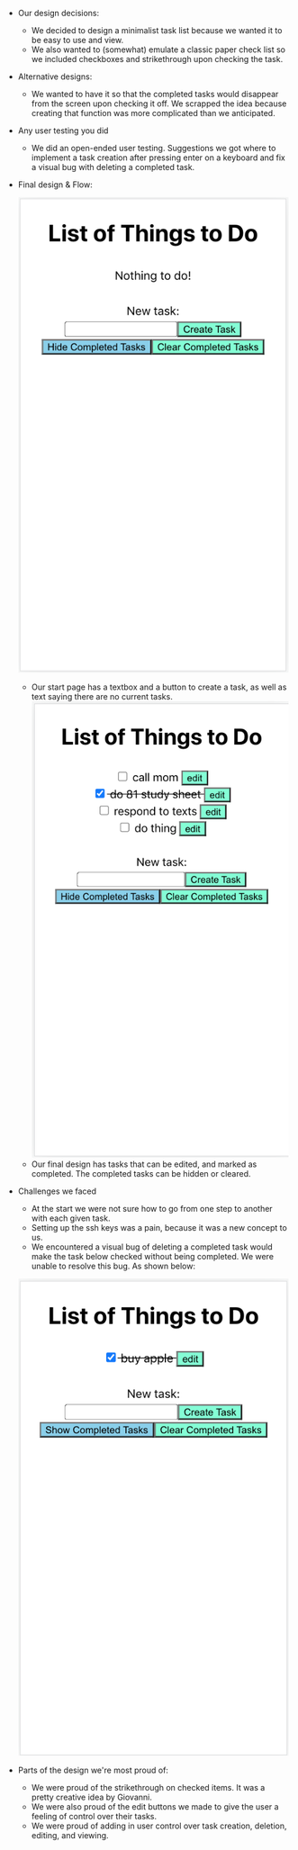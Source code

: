 * Our design decisions:
    * We decided to design a minimalist task list because we wanted it to be easy to use and view.
    * We also wanted to (somewhat) emulate a classic paper check list so we included checkboxes and strikethrough upon checking the task.


* Alternative designs:
    * We wanted to have it so that the completed tasks would disappear from the screen upon checking it off. We scrapped the idea because creating that function was more complicated than we anticipated.


* Any user testing you did 
    * We did an open-ended user testing. Suggestions we got where to implement a task creation after pressing enter on a keyboard and fix a visual bug with deleting a completed task.


* Final design & Flow:

  ![Start page](https://github.com/gcastro1/cs124/blob/lab2/empty_task_list.png?raw=true)
  * Our start page has a textbox and a button to create a task, as well as text saying there are no current tasks.
  ![Final Design](https://github.com/gcastro1/cs124/blob/lab2/full_task_list.png?raw=true)
  * Our final design has tasks that can be edited, and marked as completed. The completed tasks can be hidden or cleared.


* Challenges we faced 
    * At the start we were not sure how to go from one step to another with each given task.
    * Setting up the ssh keys was a pain, because it was a new concept to us.
    * We encountered a visual bug of deleting a completed task would make the task below checked without being completed. We were unable to resolve this bug. As shown below:
    
    ![visual bug](https://github.com/gcastro1/cs124/blob/lab2/bugged_task_list.png?raw=true)


* Parts of the design we're most proud of:
    * We were proud of the strikethrough on checked items. It was a pretty creative idea by Giovanni.
    * We were also proud of the edit buttons we made to give the user a feeling of control over their tasks.
    * We were proud of adding in user control over task creation, deletion, editing, and viewing.

